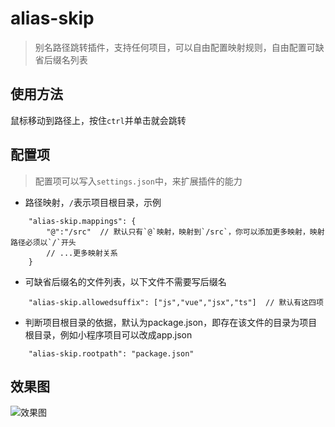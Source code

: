 # alias-skip

> 别名路径跳转插件，支持任何项目，可以自由配置映射规则，自由配置可缺省后缀名列表

## 使用方法

鼠标移动到路径上，按住`ctrl`并单击就会跳转

## 配置项
> 配置项可以写入`settings.json`中，来扩展插件的能力

- 路径映射，`/`表示项目根目录，示例
```
    "alias-skip.mappings": {
        "@":"/src"  // 默认只有`@`映射，映射到`/src`，你可以添加更多映射，映射路径必须以`/`开头
        // ...更多映射关系
    }
```

- 可缺省后缀名的文件列表，以下文件不需要写后缀名
```
    "alias-skip.allowedsuffix": ["js","vue","jsx","ts"]  // 默认有这四项
```

- 判断项目根目录的依据，默认为package.json，即存在该文件的目录为项目根目录，例如小程序项目可以改成app.json

```
    "alias-skip.rootpath": "package.json"
```

## 效果图
![效果图](https://github.com/seolhw/alias-skip/blob/master/images/xiaoguotu.gif)